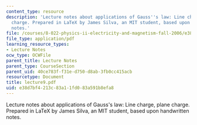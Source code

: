 ```yaml
---
content_type: resource
description: 'Lecture notes about applications of Gauss''s law: Line charge, plane
  charge. Prepared in LaTeX by James Silva, an MIT student, based upon handwritten
  notes.'
file: /courses/8-022-physics-ii-electricity-and-magnetism-fall-2006/e38d7bf4213c83a11fd083a591b8efa8_lecture9.pdf
file_type: application/pdf
learning_resource_types:
- Lecture Notes
ocw_type: OCWFile
parent_title: Lecture Notes
parent_type: CourseSection
parent_uid: 40ce783f-f31e-d750-d8ab-3fb0cc415acb
resourcetype: Document
title: lecture9.pdf
uid: e38d7bf4-213c-83a1-1fd0-83a591b8efa8
---
```

Lecture notes about applications of Gauss's law: Line charge, plane charge. Prepared in LaTeX by James Silva, an MIT student, based upon handwritten notes.

